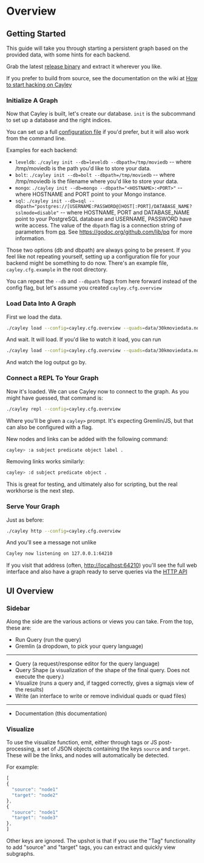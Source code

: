 # Overview

## Getting Started

This guide will take you through starting a persistent graph based on the provided data, with some hints for each backend.

Grab the latest [release binary](http://github.com/cayleygraph/cayley/releases) and extract it wherever you like.

If you prefer to build from source, see the documentation on the wiki at [How to start hacking on Cayley](https://github.com/cayleygraph/cayley/wiki/How-to-start-hacking-on-Cayley)

### Initialize A Graph

Now that Cayley is built, let's create our database. `init` is the subcommand to set up a database and the right indices.

You can set up a full [configuration file](/docs/Configuration.md) if you'd prefer, but it will also work from the command line.

Examples for each backend:

  * `leveldb`:  `./cayley init --db=leveldb --dbpath=/tmp/moviedb` -- where /tmp/moviedb is the path you'd like to store your data.
  * `bolt`:  `./cayley init --db=bolt --dbpath=/tmp/moviedb` -- where /tmp/moviedb is the filename where you'd like to store your data.
  * `mongo`: `./cayley init --db=mongo --dbpath="<HOSTNAME>:<PORT>"` -- where HOSTNAME and PORT point to your Mongo instance.
  * `sql`: `./cayley init --db=sql --dbpath="postgres://[USERNAME:PASSWORD@]HOST[:PORT]/DATABASE_NAME?sslmode=disable"` -- where HOSTNAME, PORT and DATABASE_NAME point to your PostgreSQL database and USERNAME, PASSWORD have write access. The value of the `dbpath` flag is a connection string of parameters from [pq](https://github.com/lib/pq). See https://godoc.org/github.com/lib/pq for more information.

Those two options (db and dbpath) are always going to be present. If you feel like not repeating yourself, setting up a configuration file for your backend might be something to do now. There's an example file, `cayley.cfg.example` in the root directory.

You can repeat the `--db` and `--dbpath` flags from here forward instead of the config flag, but let's assume you created `cayley.cfg.overview`

### Load Data Into A Graph

First we load the data.

```bash
./cayley load --config=cayley.cfg.overview --quads=data/30kmoviedata.nq.gz
```

And wait. It will load. If you'd like to watch it load, you can run

```bash
./cayley load --config=cayley.cfg.overview --quads=data/30kmoviedata.nq.gz --alsologtostderr
```

And watch the log output go by.

### Connect a REPL To Your Graph

Now it's loaded. We can use Cayley now to connect to the graph. As you might have guessed, that command is:

```bash
./cayley repl --config=cayley.cfg.overview
```

Where you'll be given a `cayley>` prompt. It's expecting Gremlin/JS, but that can also be configured with a flag.

New nodes and links can be added with the following command:

```bash
cayley> :a subject predicate object label .
```

Removing links works similarly:

```bash
cayley> :d subject predicate object .
```

This is great for testing, and ultimately also for scripting, but the real workhorse is the next step.

### Serve Your Graph

Just as before:

```bash
./cayley http --config=cayley.cfg.overview
```

And you'll see a message not unlike

```bash
Cayley now listening on 127.0.0.1:64210
```

If you visit that address (often, [http://localhost:64210](http://localhost:64210)) you'll see the full web interface and also have a graph ready to serve queries via the [HTTP API](/docs/HTTP.md)

## UI Overview

### Sidebar

Along the side are the various actions or views you can take. From the top, these are:

* Run Query (run the query)
* Gremlin (a dropdown, to pick your query language)

----

* Query (a request/response editor for the query language)
* Query Shape (a visualization of the shape of the final query. Does not execute the query.)
* Visualize  (runs a query and, if tagged correctly, gives a sigmajs view of the results)
* Write (an interface to write or remove individual quads or quad files)

----

* Documentation (this documentation)

### Visualize

To use the visualize function, emit, either through tags or JS post-processing, a set of JSON objects containing the keys `source` and `target`. These will be the links, and nodes will automatically be detected.

For example:

```javascript
[
{
  "source": "node1"
  "target": "node2"
},
{
  "source": "node1"
  "target": "node3"
},
]
```

Other keys are ignored. The upshot is that if you use the "Tag" functionality to add "source" and "target" tags, you can extract and quickly view subgraphs.

